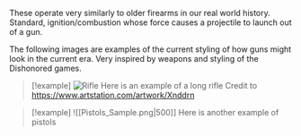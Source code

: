 These operate very similarly to older firearms in our real world history. Standard, ignition/combustion whose force causes a projectile to launch out of a gun.

The following images are examples of the current styling of how guns might look in the current era. Very inspired by weapons and styling of the Dishonored games.
>[!example]
>![Rifle](https://cdna.artstation.com/p/assets/images/images/030/196/448/large/david-braz-shot7.jpg?1599878966)
>Here is an example of a long rifle
>Credit to https://www.artstation.com/artwork/Xnddrn


>[!example]
>![[Pistols_Sample.png|500]]
>Here is another example of pistols
